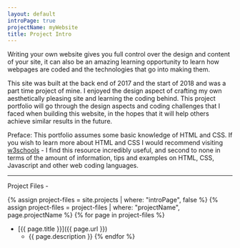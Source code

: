 ```yaml
---
layout: default
introPage: true
projectName: myWebsite
title: Project Intro
---
```


Writing your own website gives you full control over the design and content of your site, it can also be an amazing learning opportunity to learn how webpages are coded and the technologies that go into making them.

This site was built at the back end of 2017 and the start of 2018 and was a part time project of mine. I enjoyed the design aspect of crafting my own aesthetically pleasing site and learning the coding behind. This project portfolio will go through the design aspects and coding challenges that I faced when building this website, in the hopes that it will help others achieve similar results in the future.

Preface: This portfolio assumes some basic knowledge of HTML and CSS. If you wish to learn more about HTML and CSS I would recommend visiting [w3schools](https://www.w3schools.com/) - I find this resource incredibly useful, and second to none in terms of the amount of information, tips and examples on HTML, CSS, Javascript and other web coding languages.

---

Project Files -

{% assign project-files = site.projects | where: "introPage", false %}
{% assign project-files = project-files | where: "projectName", page.projectName %}
{% for page in project-files %}
  - [{{ page.title }}]({{ page.url }})
    - {{ page.description }}
{% endfor %}
